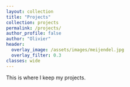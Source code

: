 ```yaml
---
layout: collection
title: "Projects"
collection: projects
permalink: /projects/
author_profile: false
author: "Olivier"
header:
  overlay_image: /assets/images/meijendel.jpg
  overlay_filter: 0.3
classes: wide
---
```


This is where I keep my projects.